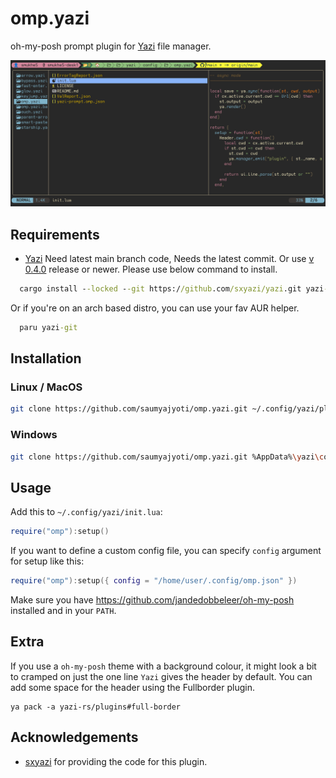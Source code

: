 # omp.yazi

oh-my-posh prompt plugin for [Yazi](https://github.com/sxyazi/yazi) file manager.

![screenshot](./screenshot.png)

## Requirements

- [Yazi](https://github.com/sxyazi/yazi) Need latest main branch code, Needs the latest commit. Or use [v 0.4.0](https://github.com/sxyazi/yazi/releases/tag/v0.4.0) release or newer.
    Please use below command to install.
```cmd
  cargo install --locked --git https://github.com/sxyazi/yazi.git yazi-fm yazi-cli
```
Or if you're on an arch based distro, you can use your fav AUR helper.
```cmd
  paru yazi-git
```


## Installation

### Linux / MacOS

```sh
git clone https://github.com/saumyajyoti/omp.yazi.git ~/.config/yazi/plugins/omp.yazi
```

### Windows

```sh
git clone https://github.com/saumyajyoti/omp.yazi.git %AppData%\yazi\config\plugins\omp.yazi
```

## Usage

Add this to `~/.config/yazi/init.lua`:

```lua
require("omp"):setup()
```

If you want to define a custom config file, you can specify `config` argument for setup like this:

```lua
require("omp"):setup({ config = "/home/user/.config/omp.json" })
```

Make sure you have https://github.com/jandedobbeleer/oh-my-posh installed and in your `PATH`.

## Extra

If you use a `oh-my-posh` theme with a background colour, it might look a bit to cramped on just the one line `Yazi` gives the header by default. You can add some space for the header using the Fullborder plugin.
```
ya pack -a yazi-rs/plugins#full-border
```

## Acknowledgements

- [sxyazi](https://github.com/sxyazi) for providing the code for this plugin.
